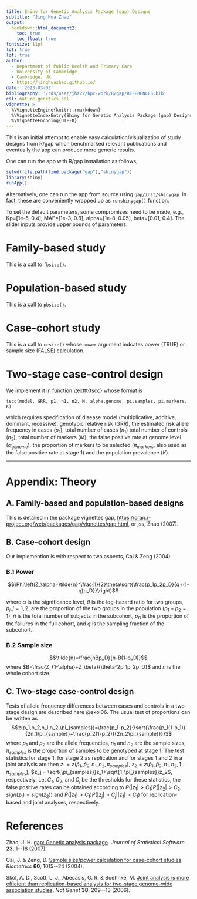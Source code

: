 ```yaml
---
title: Shiny for Genetic Analysis Package (gap) Designs
subtitle: "Jing Hua Zhao"
output:
  bookdown::html_document2:
    toc: true
    toc_float: true
fontsize: 11pt
lot: true
lof: true
author:
  - Department of Public Health and Primary Care
  - University of Cambridge
  - Cambridge, UK
  - https://jinghuazhao.github.io/
date: '2023-03-02'
bibliography: '/rds/user/jhz22/hpc-work/R/gap/REFERENCES.bib'
csl: nature-genetics.csl
vignette: >
  %\VignetteEngine{knitr::rmarkdown}
  %\VignetteIndexEntry{Shiny for Genetic Analysis Package (gap) Designs}
  %\VignetteEncoding{UTF-8}
---
```


This is an initial attempt to enable easy calculation/visualization of study designs from R/gap which benchmarked relevant publications and eventually the app can produce more generic results.

One can run the app with R/gap installation as follows,

```r
setwd(file.path(find.package("gap"),"shinygap"))
library(shiny)
runApp()
```

Alternatively, one can run the app from source using `gap/inst/shinygap`. In fact, these are conveniently wrapped up as `runshinygap()` function.

To set the default parameters, some compromises need to be made, e.g., Kp=[1e-5, 0.4], MAF=[1e-3, 0.8], alpha=[1e-8, 0.05], beta=[0.01, 0.4]. The slider inputs provide upper bounds of parameters.

# Family-based study

This is a call to `fbsize()`.

# Population-based study

This is a call to `pbsize()`.

# Case-cohort study

This is a call to `ccsize()` whose `power` argument indcates power (TRUE) or sample size (FALSE) calculation.

# Two-stage case-control design

We implement it in function \texttt{tscc} whose format is
```
tscc(model, GRR, p1, n1, n2, M, alpha.genome, pi.samples, pi.markers, K)
```
which requires specification of disease model (multiplicative, additive, dominant, recessive), genotypic relative risk (GRR), the
estimated risk allele frequency in cases ($p_1$), total number of cases ($n_1$) total number of controls ($n_2$), total number of
markers ($M$), the false positive rate at genome level ($\alpha_\mathit{genome}$), the proportion of markers to be selected
($\pi_\mathit{markers}$, also used as the false positive rate at stage 1) and the population prevalence ($K$).

---

# Appendix: Theory

## A. Family-based and population-based designs

This is detailed in the package vignettes gap, <https://cran.r-project.org/web/packages/gap/vignettes/gap.html>, or jss, Zhao (2007).

## B. Case-cohort design

Our implemention is with respect to two aspects, Cai & Zeng (2004).

### B.1 Power

$$\Phi\left(Z_\alpha+\tilde{n}^\frac{1}{2}\theta\sqrt{\frac{p_1p_2p_D}{q+(1-q)p_D}}\right)$$

where $\alpha$ is the significance level, $\theta$ is the log-hazard ratio for
two groups, $p_j, j = 1, 2$, are the proportion of the two groups
in the population ($p_1 + p_2 = 1$), $\tilde{n}$ is the total number of subjects in the subcohort, $p_D$ is the proportion of the failures in
the full cohort, and $q$ is the sampling fraction of the subcohort.

### B.2 Sample size

$$\tilde{n}=\frac{nBp_D}{n-B(1-p_D)}$$ where $B=\frac{Z_{1-\alpha}+Z_\beta}{\theta^2p_1p_2p_D}$ and $n$ is the whole cohort size.

## C. Two-stage case-control design

Tests of allele frequency differences between cases and controls in a two-stage design are described here @skol06.
The usual test of proportions can be written as
$$z(p_1,p_2,n_1,n_2,\pi_{samples})=\frac{p_1-p_2}{\sqrt{\frac{p_1(1-p_1)}{2n_1\pi_{sample}}+\frac{p_2(1-p_2)}{2n_2\pi_{sample}}}}$$
where $p_1$ and $p_2$ are the allele frequencies, $n_1$ and $n_2$ are the sample sizes, $\pi_{samples}$ is the proportion of samples
to be genotyped at stage 1. The test statistics for stage 1, for stage 2 as replication and for stages 1 and 2 in a joint analysis
are then $z_1 = z(\hat p_1,\hat p_2,n_1,n_2,\pi_{samples})$, $z_2 = z(\hat p_1,\hat p_2,n_1,n_2,1-\pi_{samples})$,
$z_j = \sqrt{\pi_{samples}}z_1+\sqrt{1-\pi_{samples}}z_2$, respectively.
Let $C_1$, $C_2$, and $C_j$ be the thresholds for these statistics, the false positive rates can be obtained according to
$P(|z_1|>C_1)P(|z_2|>C_2,sign(z_1)=sign(z_2))$ and $P(|z_1|>C_1)P(|z_j|>C_j||z_1|>C_1)$ for replication-based and joint analyses, respectively.

# References
Zhao, J. H. [gap: Genetic analysis
package](https://doi.org/10.18637/jss.v023.i08).
*Journal of Statistical Software* **23**, 1--18 (2007).

Cai, J. & Zeng, D. [Sample size/power calculation for case-cohort
studies](https://doi.org/10.1111/j.0006-341X.2004.00257.x). *Biometrics*
**60**, 1015--24 (2004).

Skol, A. D., Scott, L. J., Abecasis, G. R. & Boehnke, M. [Joint analysis
is more efficient than replication-based analysis for two-stage
genome-wide association studies](https://doi.org/10.1038/ng1706). *Nat
Genet* **38**, 209--13 (2006).
